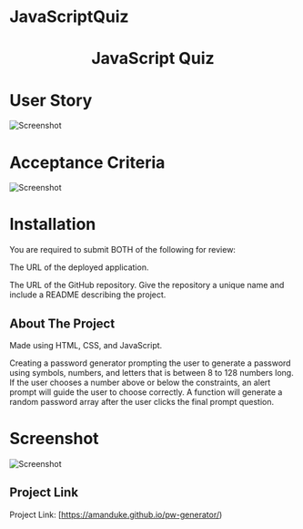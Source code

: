 # JavaScriptQuiz








<!-- PROJECT SHIELDS -->
<!--
*** I'm using markdown "reference style" links for readability.
*** Reference links are enclosed in brackets [ ] instead of parentheses ( ).
*** See the bottom of this document for the declaration of the reference variables
*** for contributors-url, forks-url, etc. This is an optional, concise syntax you may use.
*** https://www.markdownguide.org/basic-syntax/#reference-style-links
-->





<h1 align="center">JavaScript Quiz</h1>


# User Story
![Screenshot](https://raw.githubusercontent.com/amanduke/password-generator/master/user-story.png "Screenshot")

# Acceptance Criteria
![Screenshot](https://raw.githubusercontent.com/amanduke/password-generator/master/acceptance-criteria.png "Screenshot")

# Installation
You are required to submit BOTH of the following for review:

The URL of the deployed application.

The URL of the GitHub repository. Give the repository a unique name and include a README describing the project.



<!-- ABOUT THE PROJECT -->
## About The Project

Made using HTML, CSS, and JavaScript.

Creating a password generator prompting the user to generate a password using symbols, numbers, and letters that is between 8 to 128 numbers long. If the user chooses a number above or below the constraints, an alert prompt will guide the user to choose correctly.
A function will generate a random password array after the user clicks the final prompt question.


# Screenshot 
![Screenshot](https://raw.githubusercontent.com/amanduke/password-generator/master/password-generator-screenshot.png "Screenshot")

<!-- LICENSE -->
## Project Link


Project Link: [https://amanduke.github.io/pw-generator/)


<!-- ACKNOWLEDGEMENTS
## Acknowledgements
* [GitHub Emoji Cheat Sheet](https://www.webpagefx.com/tools/emoji-cheat-sheet)
* [Img Shields](https://shields.io)
* [Choose an Open Source License](https://choosealicense.com)
* [GitHub Pages](https://pages.github.com)
* [Animate.css](https://daneden.github.io/animate.css)
* [Loaders.css](https://connoratherton.com/loaders)
* [Slick Carousel](https://kenwheeler.github.io/slick)
* [Smooth Scroll](https://github.com/cferdinandi/smooth-scroll)
* [Sticky Kit](http://leafo.net/sticky-kit)
* [JVectorMap](http://jvectormap.com)
* [Font Awesome](https://fontawesome.com) -->
